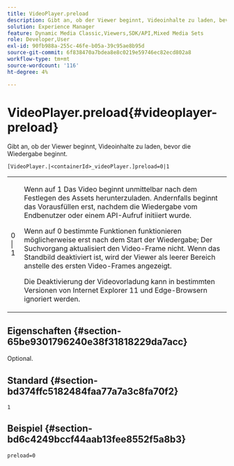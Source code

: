 ```yaml
---
title: VideoPlayer.preload
description: Gibt an, ob der Viewer beginnt, Videoinhalte zu laden, bevor die Wiedergabe beginnt.
solution: Experience Manager
feature: Dynamic Media Classic,Viewers,SDK/API,Mixed Media Sets
role: Developer,User
exl-id: 90fb988a-255c-46fe-b05a-39c95ae8b95d
source-git-commit: 6f838470a7bdea8e8c0219e59746ec82ecd802a8
workflow-type: tm+mt
source-wordcount: '116'
ht-degree: 4%

---
```


# VideoPlayer.preload{#videoplayer-preload}

Gibt an, ob der Viewer beginnt, Videoinhalte zu laden, bevor die Wiedergabe beginnt.

`[VideoPlayer.|<containerId>_videoPlayer.]preload=0|1`

<table id="table_AE7AAFA9B4374E31B51D06511EB96401"> 
 <tbody> 
  <tr> 
   <td colname="col1"> <p> <span class="codeph"> 0 | 1 </span> </p> </td> 
   <td colname="col2"> <p> Wenn auf <span class="codeph"> 1 </span> Das Video beginnt unmittelbar nach dem Festlegen des Assets herunterzuladen. Andernfalls beginnt das Vorausfüllen erst, nachdem die Wiedergabe vom Endbenutzer oder einem API-Aufruf initiiert wurde. </p> <p>Wenn auf <span class="codeph"> 0 </span> bestimmte Funktionen funktionieren möglicherweise erst nach dem Start der Wiedergabe; Der Suchvorgang aktualisiert den Video-Frame nicht. Wenn das Standbild deaktiviert ist, wird der Viewer als leerer Bereich anstelle des ersten Video-Frames angezeigt. </p> <p>Die Deaktivierung der Videovorladung kann in bestimmten Versionen von Internet Explorer 11 und Edge-Browsern ignoriert werden. </p> </td> 
  </tr> 
 </tbody> 
</table>

## Eigenschaften {#section-65be9301796240e38f31818229da7acc}

Optional.

## Standard {#section-bd374ffc5182484faa77a7a3c8fa70f2}

`1`

## Beispiel {#section-bd6c4249bccf44aab13fee8552f5a8b3}

`preload=0`
